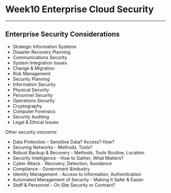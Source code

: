 # Week10 Enterprise Cloud Security

---

## Enterprise Security Considerations

- Strategic Information Systems
- Disaster Recovery Planning
- Communications Security
- System Integration Issues
- Change & Migration
- Risk Management
- Security Planning
- Information Security
- Physical Security
- Personnel Security
- Operations Security
- Cryptography
- Computer Forensics
- Security Auditing
- Legal & Ethical Issues

Other security concerns:

- Data Protection – Sensitive Data? Access? How?
- Securing Networks - Methods, Tools?
- Robust Backup & Recovery - Methods, Tools Routine, Location
- Security Intelligence - How to Gather, What Matters?
- Cyber Attack - Recovery, Detection, Avoidance
- Compliance - Government &Industry
- Identity Management - Access to Information, Authentication
- Automated Management of Security - Making It Safer & Easier
- Staff & Personnel - On Site Security or Contract?

